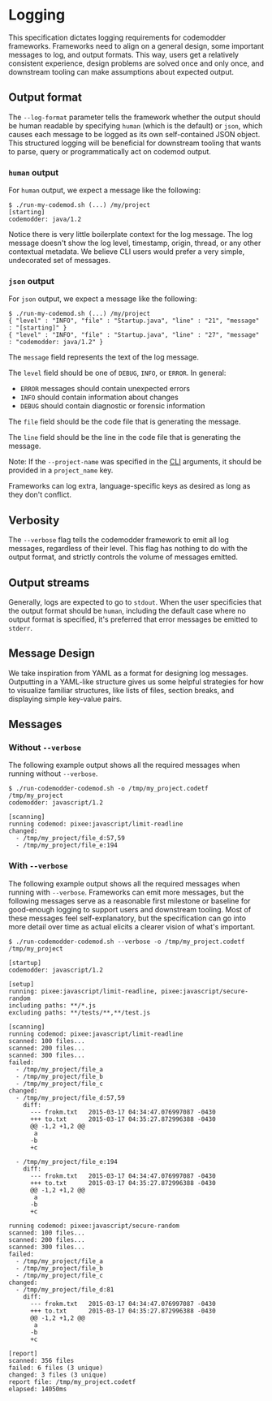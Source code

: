 # Logging

This specification dictates logging requirements for codemodder frameworks. Frameworks need to align on a general design, some important messages to log, and output formats. This way, users get a relatively consistent experience, design problems are solved once and only once, and downstream tooling can make assumptions about expected output.

## Output format

The `--log-format` parameter tells the framework whether the output should be human readable by specifying `human` (which is the default) or `json`, which causes each message to be logged as its own self-contained JSON object. This structured logging will be beneficial for downstream tooling that wants to parse, query or programmatically act on codemod output.

### `human` output

For `human` output, we expect a message like the following:
```
$ ./run-my-codemod.sh (...) /my/project
[starting] 
codemodder: java/1.2
```

Notice there is very little boilerplate context for the log message. The log message doesn't show the log level, timestamp, origin, thread, or any other contextual metadata. We believe CLI users would prefer a very simple, undecorated set of messages.

### `json` output

For `json` output, we expect a message like the following:

```
$ ./run-my-codemod.sh (...) /my/project
{ "level" : "INFO", "file" : "Startup.java", "line" : "21", "message" : "[starting]" }
{ "level" : "INFO", "file" : "Startup.java", "line" : "27", "message" : "codemodder: java/1.2" }
```

The `message` field represents the text of the log message. 

The `level` field should be one of `DEBUG`, `INFO`, or `ERROR`. In general:
 - `ERROR` messages should contain unexpected errors
 - `INFO` should contain information about changes
 - `DEBUG` should contain diagnostic or forensic information

The `file` field should be the code file that is generating the message.

The `line` field should be the line in the code file that is generating the message.

Note: If the `--project-name` was specified in the [CLI](cld.md) arguments, it should be provided in a `project_name` key.

Frameworks can log extra, language-specific keys as desired as long as they don't conflict. 

## Verbosity

The `--verbose` flag tells the codemodder framework to emit all log messages, regardless of their level. This flag has nothing to do with the output format, and strictly controls the volume of messages emitted.

## Output streams

Generally, logs are expected to go to `stdout`. When the user specificies that the output format should be `human`, including the default case where no output format is specified, it's preferred that error messages be emitted to `stderr`.

## Message Design

We take inspiration from YAML as a format for designing log messages. Outputting in a YAML-like structure gives us some helpful strategies for how to visualize familiar structures, like lists of files, section breaks, and displaying simple key-value pairs.

## Messages

### Without `--verbose`

The following example output shows all the required messages when running without `--verbose`. 

```
$ ./run-codemodder-codemod.sh -o /tmp/my_project.codetf /tmp/my_project
codemodder: javascript/1.2

[scanning]
running codemod: pixee:javascript/limit-readline
changed:
  - /tmp/my_project/file_d:57,59
  - /tmp/my_project/file_e:194
```

### With `--verbose`

The following example output shows all the required messages when running with `--verbose`. Frameworks can emit more messages, but the following messages serve as a reasonable first milestone or baseline for good-enough logging to support users and downstream tooling. Most of these messages feel self-explanatory, but the specification can go into more detail over time as actual elicits a clearer vision of what's important.

```
$ ./run-codemodder-codemod.sh --verbose -o /tmp/my_project.codetf /tmp/my_project

[startup] 
codemodder: javascript/1.2

[setup]
running: pixee:javascript/limit-readline, pixee:javascript/secure-random
including paths: **/*.js
excluding paths: **/tests/**,**/test.js

[scanning]
running codemod: pixee:javascript/limit-readline
scanned: 100 files...
scanned: 200 files...
scanned: 300 files...
failed:
  - /tmp/my_project/file_a
  - /tmp/my_project/file_b
  - /tmp/my_project/file_c
changed:
  - /tmp/my_project/file_d:57,59
    diff:
      --- frokm.txt   2015-03-17 04:34:47.076997087 -0430
      +++ to.txt      2015-03-17 04:35:27.872996388 -0430
      @@ -1,2 +1,2 @@
       a
      -b
      +c
  
  - /tmp/my_project/file_e:194
    diff:
      --- frokm.txt   2015-03-17 04:34:47.076997087 -0430
      +++ to.txt      2015-03-17 04:35:27.872996388 -0430
      @@ -1,2 +1,2 @@
       a
      -b
      +c

running codemod: pixee:javascript/secure-random
scanned: 100 files...
scanned: 200 files...  
scanned: 300 files...
failed:
  - /tmp/my_project/file_a
  - /tmp/my_project/file_b
  - /tmp/my_project/file_c
changed:
  - /tmp/my_project/file_d:81
    diff:
      --- frokm.txt   2015-03-17 04:34:47.076997087 -0430
      +++ to.txt      2015-03-17 04:35:27.872996388 -0430
      @@ -1,2 +1,2 @@
       a
      -b
      +c

[report]
scanned: 356 files
failed: 6 files (3 unique)
changed: 3 files (3 unique)
report file: /tmp/my_project.codetf
elapsed: 14050ms 
```
